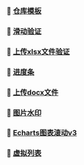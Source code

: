 ### 🎉 [仓库模板](/前端/实验室/仓库模板)

### 🎉 [滑动验证](/前端/实验室/滑动验证)

### 🎉 [上传xlsx文件验证](/前端/实验室/上传xlsx文件验证)

### 🎉 [进度条](/前端/实验室/进度条)

### 🎉 [上传docx文件](/前端/实验室/上传docx文件)

### 🎉 [图片水印](/前端/实验室/图片水印)

### 🎉 [Echarts图表滚动v3](/前端/实验室/Echarts图表滚动v3)

### 🎉 [虚拟列表](/前端/实验室/虚拟列表)

<!-- ### ✨ [html转pdf](/前端/实验室/html转pdf) -->
